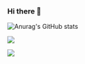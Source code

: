 ### Hi there 👋

![Anurag's GitHub stats](https://github-readme-stats-git-masterrstaa-rickstaa.vercel.app/api?username=ninamohnke&count_private=true&show_icons=true&theme=tokyonight)<br/>

![](https://github-readme-streak-stats.herokuapp.com/?user=ninamohnke&theme=tokyonight&hide_border=false)<br/>

![](https://github-readme-stats-git-masterrstaa-rickstaa.vercel.app/api/top-langs/?username=ninamohnke&theme=tokyonight)<br/>


<!--
![](https://github-readme-stats.vercel.app/api/top-langs/?username=ninamohnke&theme=tokyonight&hide_border=false&include_all_commits=true&count_private=true)
**NinaMohnke/NinaMohnke** is a ✨ _special_ ✨ repository because its `README.md` (this file) appears on your GitHub profile.

Here are some ideas to get you started:

- 🔭 I’m currently working on ...
- 🌱 I’m currently learning ...
- 👯 I’m looking to collaborate on ...
- 🤔 I’m looking for help with ...
- 💬 Ask me about ...
- 📫 How to reach me: ...
- 😄 Pronouns: ...
- ⚡ Fun fact: ...
-->
